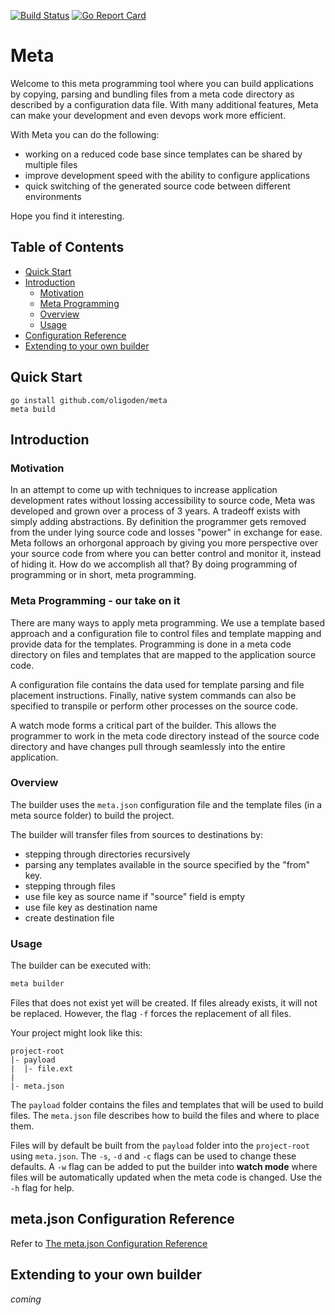 [![Build Status](https://github.com/oligoden/meta/workflows/test%20and%20build/badge.svg)](https://github.com/oligoden/meta/actions?workflow=test%20and%20build)
[![Go Report Card](https://goreportcard.com/badge/github.com/oligoden/meta)](https://goreportcard.com/report/github.com/oligoden/meta)

# Meta

Welcome to this meta programming tool where you can build applications by
copying, parsing and bundling files from a meta code directory as described
by a configuration data file. With many additional features, Meta can make
your development and even devops work more efficient.

With Meta you can do the following:
- working on a reduced code base since templates can be shared by multiple files
- improve development speed with the ability to configure applications
- quick switching of the generated source code between different environments

Hope you find it interesting.

## Table of Contents

* [Quick Start](https://github.com/oligoden/meta#quick-start)
* [Introduction](https://github.com/oligoden/meta#introduction)
  * [Motivation](https://github.com/oligoden/meta#motivation)
  * [Meta Programming](https://github.com/oligoden/meta#meta-programming)
  * [Overview](https://github.com/oligoden/meta#overview)
  * [Usage](https://github.com/oligoden/meta#usage)
* [Configuration Reference](https://github.com/oligoden/meta#meta.json-configuration-reference)
* [Extending to your own builder](https://github.com/oligoden/meta#extending-to-your-own-builder)

## Quick Start

```
go install github.com/oligoden/meta
meta build
```

## Introduction

### Motivation

In an attempt to come up with techniques to increase application development
rates without lossing accessibility to source code, Meta was developed and
grown over a process of 3 years.
A tradeoff exists with simply adding abstractions. By definition the programmer
gets removed from the under lying source code and losses "power" in exchange
for ease.
Meta follows an orhorgonal approach by giving you more perspective over your
source code from where you can better control and monitor it, instead of hiding
it.
How do we accomplish all that? By doing programming of programming or in short,
meta programming.

### Meta Programming - our take on it
There are many ways to apply meta programming. We use a template based approach
and a configuration file to control files and template mapping and provide data
for the templates. Programming is done in a meta code directory on files and
templates that are mapped to the application source code.

A configuration file contains the data used for template parsing and file
placement instructions. Finally, native system commands can also be specified
to transpile or perform other processes on the source code.

A watch mode forms a critical part of the builder. This allows the programmer
to work in the meta code directory instead of the source code directory and
have changes pull through seamlessly into the entire application.

### Overview

The builder uses the `meta.json` configuration file
and the template files (in a meta source folder) to
build the project.

The builder will transfer files from sources to destinations by:
- stepping through directories recursively
- parsing any templates available in the source specified by the "from" key.
- stepping through files
- use file key as source name if "source" field is empty
- use file key as destination name
- create destination file

### Usage

The builder can be executed with:

```bash
meta builder
```

Files that does not exist yet will be created. If files already exists, it will not be replaced. However, the flag `-f` forces the replacement of all files.

Your project might look like this:
```
project-root
|- payload
|  |- file.ext
|
|- meta.json
```
The `payload` folder contains the files and templates that will be used to build files.
The `meta.json` file describes how to build the files and where to place them.

Files will by default be built from the `payload` folder into the `project-root` using `meta.json`. The `-s`, `-d` and `-c` flags can be used to change these defaults.
A `-w` flag can be added to put the builder into
**watch mode** where files will be automatically
updated when the meta code is changed.
Use the `-h` flag for help.

## meta.json Configuration Reference

Refer to [The meta.json Configuration Reference](https://github.com/oligoden/meta/blob/master/meta.json-Reference.md)

## Extending to your own builder

*coming*